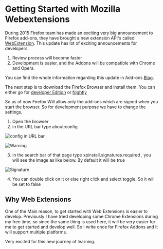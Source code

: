 # Getting Started with Mozilla Webextensions

During 2015  Firefox team has made an exciting very big announcement to Firefox add-ons, they have brought a new extension API's called [WebExtension](https://wiki.mozilla.org/WebExtensions).  This update has lot of exciting announcements for developers. 

1. Review process will become faster
2. Development is easier, and the Addons will be compatible with Chrome and Opera.

You can find the whole information regarding this update in Add-ons [Blog](https://blog.mozilla.org/addons/2015/08/21/the-future-of-developing-firefox-add-ons/).

The next step is to download the Firefox Browser and install them. You can either go for [developer Edition](https://www.mozilla.org/en-US/firefox/developer/) or [Nightly](https://nightly.mozilla.org/)

So as of now Firefox Will allow only the add-ons which are signed when you start the browser. So for development purpose we have to change the settings.

1. Open the browser
2. in the URL bar type about:config

  ![config in URL bar](images/config.png)

  ![Warning](images/warning.png)

3. In the search bar of that page type xpinstall.signatures.required , you will see the image as like below. By default it will be true

![Signature](images/signature.png)

4. You can double click on it or else right click and select toggle. So it will be set to false

## Why Web Extensions

One of the Main reason, to get started with Web Extensions is easier to develop. Previously I have tried developing some Chrome Extensions during my free time, so since the same thing is used here, it will be very easier for me to get started and develop well. So I write once for Firefox Addons and it will support multiple platforms. 

Very excited for this new journey of learning.
